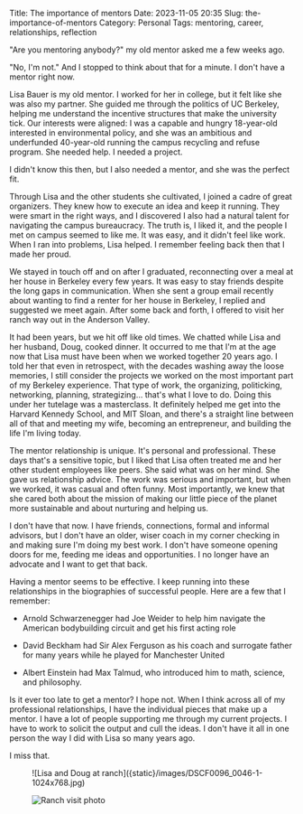Title: The importance of mentors
Date: 2023-11-05 20:35
Slug: the-importance-of-mentors
Category: Personal
Tags: mentoring, career, relationships, reflection

"Are you mentoring anybody?" my old mentor asked me a few weeks ago.

"No, I'm not." And I stopped to think about that for a minute. I don't have a mentor right now.

Lisa Bauer is my old mentor. I worked for her in college, but it felt like she was also my partner. She guided me through the politics of UC Berkeley, helping me understand the incentive structures that make the university tick. Our interests were aligned: I was a capable and hungry 18-year-old interested in environmental policy, and she was an ambitious and underfunded 40-year-old running the campus recycling and refuse program. She needed help. I needed a project.

I didn't know this then, but I also needed a mentor, and she was the perfect fit.

Through Lisa and the other students she cultivated, I joined a cadre of great organizers. They knew how to execute an idea and keep it running. They were smart in the right ways, and I discovered I also had a natural talent for navigating the campus bureaucracy. The truth is, I liked it, and the people I met on campus seemed to like me. It was easy, and it didn't feel like work. When I ran into problems, Lisa helped. I remember feeling back then that I made her proud.

We stayed in touch off and on after I graduated, reconnecting over a meal at her house in Berkeley every few years. It was easy to stay friends despite the long gaps in communication. When she sent a group email recently about wanting to find a renter for her house in Berkeley, I replied and suggested we meet again. After some back and forth, I offered to visit her ranch way out in the Anderson Valley. 

It had been years, but we hit off like old times. We chatted while Lisa and her husband, Doug, cooked dinner. It occurred to me that I'm at the age now that Lisa must have been when we worked together 20 years ago. I told her that even in retrospect, with the decades washing away the loose memories, I still consider the projects we worked on the most important part of my Berkeley experience. That type of work, the organizing, politicking, networking, planning, strategizing... that's what I love to do. Doing this under her tutelage was a masterclass. It definitely helped me get into the Harvard Kennedy School, and MIT Sloan, and there's a straight line between all of that and meeting my wife, becoming an entrepreneur, and building the life I'm living today. 

The mentor relationship is unique. It's personal and professional. These days that's a sensitive topic, but I liked that Lisa often treated me and her other student employees like peers. She said what was on her mind. She gave us relationship advice. The work was serious and important, but when we worked, it was casual and often funny. Most importantly, we knew that she cared both about the mission of making our little piece of the planet more sustainable and about nurturing and helping us.  

I don't have that now. I have friends, connections, formal and informal advisors, but I don't have an older, wiser coach in my corner checking in and making sure I'm doing my best work. I don't have someone opening doors for me, feeding me ideas and opportunities. I no longer have an advocate and I want to get that back. 

Having a mentor seems to be effective. I keep running into these relationships in the biographies of successful people. Here are a few that I remember:

- Arnold Schwarzenegger had Joe Weider to help him navigate the American bodybuilding circuit and get his first acting role

- David Beckham had Sir Alex Ferguson as his coach and surrogate father for many years while he played for Manchester United

- Albert Einstein had Max Talmud, who introduced him to math, science, and philosophy.

Is it ever too late to get a mentor? I hope not. When I think across all of my professional relationships, I have the individual pieces that make up a mentor. I have a lot of people supporting me through my current projects. I have to work to solicit the output and cull the ideas. I don't have it all in one person the way I did with Lisa so many years ago. 

I miss that.

<figure class="wp-block-image size-large">![Lisa and Doug at ranch]({static}/images/DSCF0096_0046-1-1024x768.jpg)

![Ranch visit photo]({static}/images/AA0B9D9B-E6AF-4FD1-AFDE-9F9DDA1E5915_1_105_c-1.jpeg)
</figure>